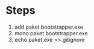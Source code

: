 # Steps

  1. add paket.bootstrapper.exe
  1. mono paket.bootstrapper.exe
  1. echo paket.exe >>.gitignore
  